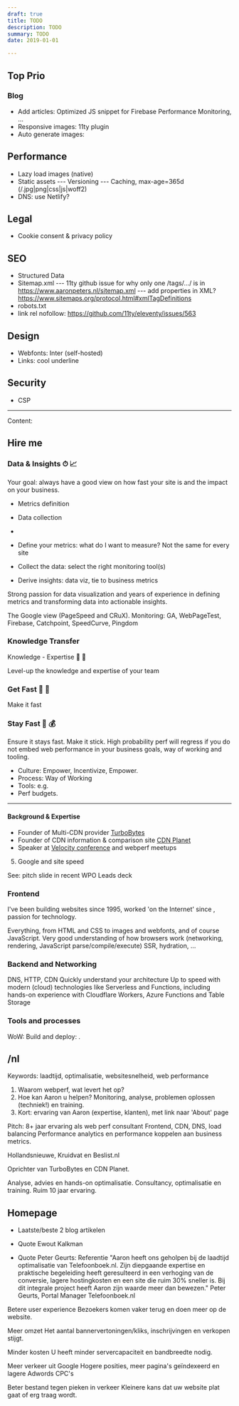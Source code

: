 ```yaml
---
draft: true
title: TODO
description: TODO
summary: TODO
date: 2019-01-01

---
```


## Top Prio

### Blog

- Add articles: Optimized JS snippet for Firebase Performance Monitoring, ...
- Responsive images: 11ty plugin
- Auto generate images: 

## Performance

- Lazy load images (native)
- Static assets
--- Versioning
--- Caching, max-age=365d (/.jpg|png|css|js|woff2)
- DNS: use Netlify?


## Legal

- Cookie consent & privacy policy 


## SEO

- Structured Data
- Sitemap.xml
--- 11ty github issue for why only one /tags/.../ is in https://www.aaronpeters.nl/sitemap.xml
--- add properties in XML? https://www.sitemaps.org/protocol.html#xmlTagDefinitions
- robots.txt 
- link rel nofollow: https://github.com/11ty/eleventy/issues/563


## Design

- Webfonts: Inter (self-hosted)
- Links: cool underline


## Security

- CSP


---

Content:


## Hire me 

### Data & Insights ⏱ 📈


Your goal: always have a good view on how fast your site is and the impact on your business.

- Metrics definition
- Data collection
- 

- Define your metrics: what do I want to measure? Not the same for every site
- Collect the data: select the right monitoring tool(s)
- Derive insights: data viz, tie to business metrics

Strong passion for data visualization and years of experience in defining metrics and transforming data into actionable insights.

The Google view (PageSpeed and CRuX).
Monitoring: GA, WebPageTest, Firebase, Catchpoint, SpeedCurve, Pingdom 


### Knowledge Transfer
Knowledge - Expertise 💬 🧠

Level-up the knowledge and expertise of your team


### Get Fast 🔧 💯

Make it fast


### Stay Fast 📌 💰

Ensure it stays fast. Make it stick.
High probability perf will regress if you do not embed web performance in your business goals, way of working and tooling.

- Culture: Empower, Incentivize, Empower.
- Process: Way of Working
- Tools: e.g. 
- Perf budgets.

---

#### Background & Expertise 

- Founder of Multi-CDN provider [TurboBytes](https://www.turbobytes.com)
- Founder of CDN information & comparison site [CDN Planet](https://www.cdnplanet.com)
- Speaker at [Velocity conference](https://conferences.oreilly.com/velocity/) and webperf meetups 


5. Google and site speed

See: pitch slide in recent WPO Leads deck 


### Frontend

I've been building websites since 1995, worked 'on the Internet' since , passion for technology.

Everything, from HTML and CSS to images and webfonts, and of course JavaScript.
Very good understanding of how browsers work (networking, rendering, JavaScript parse/compile/execute)
SSR, hydration, ...

### Backend and Networking

DNS, HTTP, CDN
Quickly understand your architecture
Up to speed with modern (cloud) technologies like Serverless and Functions, including hands-on experience with Cloudflare Workers, Azure Functions and Table Storage

### Tools and processes

WoW:
Build and deploy: 
.



## /nl

Keywords: laadtijd, optimalisatie, websitesnelheid, web performance

1. Waarom webperf, wat levert het op?
2. Hoe kan Aaron u helpen? Monitoring, analyse, problemen oplossen (techniek!) en training.
2. Kort: ervaring van Aaron (expertise, klanten), met link naar 'About' page

Pitch:
8+ jaar ervaring als web perf consultant
Frontend, CDN, DNS, load balancing
Performance analytics en performance koppelen aan business metrics.

Hollandsnieuwe, Kruidvat en Beslist.nl

Oprichter van TurboBytes en CDN Planet.

Analyse, advies en hands-on optimalisatie.
Consultancy, optimalisatie en training. Ruim 10 jaar ervaring.


## Homepage

- Laatste/beste 2 blog artikelen 
- Quote Ewout Kalkman

- Quote Peter Geurts: 
Referentie
"Aaron heeft ons geholpen bij de laadtijd optimalisatie van Telefoonboek.nl. Zijn diepgaande expertise en praktische begeleiding heeft geresulteerd in een verhoging van de conversie, lagere hostingkosten en een site die ruim 30% sneller is.
Bij dit integrale project heeft Aaron zijn waarde meer dan bewezen."
Peter Geurts, Portal Manager Telefoonboek.nl

Betere user experience
Bezoekers komen vaker terug en doen meer op de website.

Meer omzet
Het aantal bannervertoningen/kliks, inschrijvingen en verkopen stijgt.

Minder kosten
U heeft minder servercapaciteit en bandbreedte nodig.

Meer verkeer uit Google
Hogere posities, meer pagina's geïndexeerd en lagere Adwords CPC's

Beter bestand tegen pieken in verkeer
Kleinere kans dat uw website plat gaat of erg traag wordt.